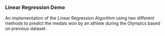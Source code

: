 ### Linear Regression Demo

An implementation of the Linear Regression Algorithm using two different methods to predict the medals won by an athlete during the Olympics based on previous dataset.
